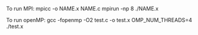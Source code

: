 To run MPI:
mpicc -o NAME.x NAME.c
mpirun -np 8 ./NAME.x


To run openMP:
gcc -fopenmp -O2 test.c -o test.x
OMP_NUM_THREADS=4 ./test.x